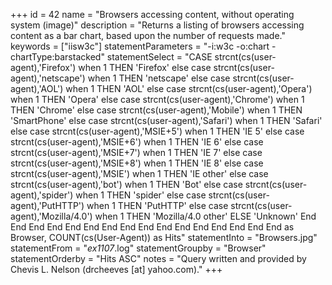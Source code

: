 +++
id = 42
name = "Browsers accessing content, without operating system (image)"
description = "Returns a listing of browsers accessing content as a bar chart, based upon the number of requests made."
keywords = ["iisw3c"]
statementParameters = "-i:w3c -o:chart -chartType:barstacked"
statementSelect = "CASE strcnt(cs(user-agent),'Firefox') when 1 THEN 'Firefox' else case strcnt(cs(user-agent),'netscape') when 1 THEN 'netscape' else case strcnt(cs(user-agent),'AOL') when 1 THEN 'AOL' else case strcnt(cs(user-agent),'Opera') when 1 THEN 'Opera' else case strcnt(cs(user-agent),'Chrome') when 1 THEN 'Chrome' else case strcnt(cs(user-agent),'Mobile') when 1 THEN 'SmartPhone' else case strcnt(cs(user-agent),'Safari') when 1 THEN 'Safari' else case strcnt(cs(user-agent),'MSIE+5') when 1 THEN 'IE 5' else case strcnt(cs(user-agent),'MSIE+6') when 1 THEN 'IE 6' else case strcnt(cs(user-agent),'MSIE+7') when 1 THEN 'IE 7' else case strcnt(cs(user-agent),'MSIE+8') when 1 THEN 'IE 8' else case strcnt(cs(user-agent),'MSIE') when 1 THEN 'IE other' else case strcnt(cs(user-agent),'bot') when 1 THEN 'Bot' else case strcnt(cs(user-agent),'spider') when 1 THEN 'spider' else case strcnt(cs(user-agent),'PutHTTP') when 1 THEN 'PutHTTP' else case strcnt(cs(user-agent),'Mozilla/4.0') when 1 THEN 'Mozilla/4.0 other' ELSE 'Unknown' End End End End End End End End End End End End End End End End as Browser, COUNT(cs(User-Agent)) as Hits"
statementInto = "Browsers.jpg"
statementFrom = "*ex1107*.log"
statementGroupby = "Browser"
statementOrderby = "Hits ASC"
notes = "Query written and provided by Chevis L. Nelson (drcheeves [at] yahoo.com)."
+++

